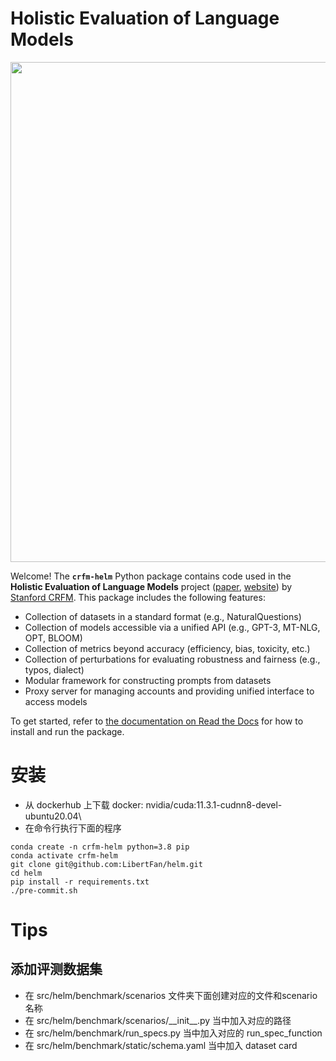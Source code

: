 <!--intro-start-->
# Holistic Evaluation of Language Models

[comment]: <> (When using the img tag, which allows us to specify size, src has to be a URL.)
<img src="https://github.com/stanford-crfm/helm/raw/main/src/helm/benchmark/static/images/helm-logo.png" alt=""  width="800"/>

Welcome! The **`crfm-helm`** Python package contains code used in the **Holistic Evaluation of Language Models** project ([paper](https://arxiv.org/abs/2211.09110), [website](https://crfm.stanford.edu/helm/latest/)) by [Stanford CRFM](https://crfm.stanford.edu/). This package includes the following features:

- Collection of datasets in a standard format (e.g., NaturalQuestions)
- Collection of models accessible via a unified API (e.g., GPT-3, MT-NLG, OPT, BLOOM)
- Collection of metrics beyond accuracy (efficiency, bias, toxicity, etc.)
- Collection of perturbations for evaluating robustness and fairness (e.g., typos, dialect)
- Modular framework for constructing prompts from datasets
- Proxy server for managing accounts and providing unified interface to access models
<!--intro-end-->

To get started, refer to [the documentation on Read the Docs](https://crfm-helm.readthedocs.io/) for how to install and run the package.

# 安装

- 从 dockerhub 上下载 docker: nvidia/cuda:11.3.1-cudnn8-devel-ubuntu20.04\
- 在命令行执行下面的程序
```
conda create -n crfm-helm python=3.8 pip
conda activate crfm-helm
git clone git@github.com:LibertFan/helm.git
cd helm
pip install -r requirements.txt
./pre-commit.sh
```

# Tips

## 添加评测数据集
- 在 src/helm/benchmark/scenarios 文件夹下面创建对应的文件和scenario名称
- 在 src/helm/benchmark/scenarios/\_\_init\_\_.py 当中加入对应的路径
- 在 src/helm/benchmark/run_specs.py 当中加入对应的 run_spec_function
- 在 src/helm/benchmark/static/schema.yaml 当中加入 dataset card

